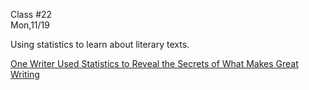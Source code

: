 <div class="lecture1">

<div class="column_date">
<p markdown="block">

Class #22 <br>
Mon,11/19

</p>
</div>
<div class="column_materials">
<p markdown="block">

Using statistics to learn about literary texts.

[One Writer Used Statistics to Reveal the Secrets of What Makes Great Writing](https://www.smithsonianmag.com/arts-culture/one-writer-used-statistics-reveal-secrets-what-makes-great-writing-180962515/)
</p>
</div>

<div class="column_assign">
<p markdown="block">



</p>
</div>

</div>
